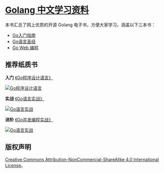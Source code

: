 # [Golang 中文学习资料](http://go.wuhaolin.cn/)
本书汇总了网上优质的开源 Golang 电子书，方便大家学习，涵盖以下三本书：

- [Go入门指南](http://go.wuhaolin.cn/the-way-to-go/)
- [Go语言圣经](http://go.wuhaolin.cn/gopl/)
- [Go Web 编程](http://go.wuhaolin.cn/build-web-application-with-golang/)

## 推荐纸质书

**入门** [《Go程序设计语言》](http://union-click.jd.com/jdc?d=bIAeir)

[![Go程序设计语言](https://img1.360buyimg.com/n1/jfs/t5248/207/1621269134/210983/67ef6286/5912e2fcN787f6df5.jpg)](http://union-click.jd.com/jdc?d=bIAeir)



**实战** [《Go语言实战》](http://union-click.jd.com/jdc?d=hry0Ex)

[![Go语言实战](https://img1.360buyimg.com/n1/jfs/t4120/142/1238030440/302452/3c514bbb/58be1c49N0069fd89.jpg)](http://union-click.jd.com/jdc?d=hry0Ex)



**进阶** [《Go并发编程实战》](http://union-click.jd.com/jdc?d=9fScMZ)

[![Go语言实战](https://img1.360buyimg.com/n1/jfs/t5785/339/2011006819/38488/9e715cbd/592bf171Ne45f43a2.jpg)](http://union-click.jd.com/jdc?d=9fScMZ)



## 版权声明
[Creative Commons Attribution-NonCommercial-ShareAlike 4.0 International License](http://creativecommons.org/licenses/by-nc-sa/4.0/)。

